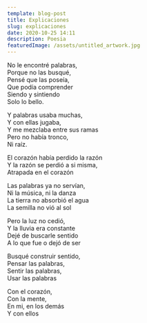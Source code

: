```yaml
---
template: blog-post
title: Explicaciones
slug: explicaciones
date: 2020-10-25 14:11
description: Poesia
featuredImage: /assets/untitled_artwork.jpg
---
```

No le encontré palabras,\
Porque no las busqué,\
Pensé que las poseía,\
Que podía comprender\
Siendo y sintiendo\
Solo lo bello.

Y palabras usaba muchas,\
Y con ellas jugaba,\
Y me mezclaba entre sus ramas\
Pero no había tronco,\
Ni raíz.

El corazón había perdido la razón\
Y la razón se perdió a si misma,\
Atrapada en el corazón

Las palabras ya no servían,\
Ni la música, ni la danza\
La tierra no absorbió el agua\
La semilla no vió al sol

Pero la luz no cedió,\
Y la lluvia era constante\
Dejé de buscarle sentido\
A lo que fue o dejó de ser

Busqué construir sentido,\
Pensar las palabras,\
Sentir las palabras,\
Usar las palabras

Con el corazón,\
Con la mente,\
En mi, en los demás\
Y con ellos